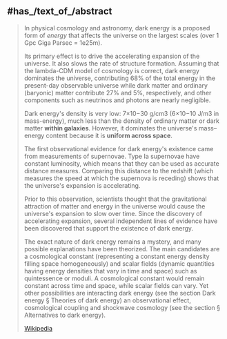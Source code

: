 
## #has_/text_of_/abstract 

> In physical cosmology and astronomy, dark energy is a proposed form of _energy_ 
> that affects the universe on the largest scales (over 1 Gpc Giga Parsec = 1e25m). 
> 
> Its primary effect is to drive the accelerating expansion of the universe. 
> It also slows the rate of structure formation. 
> Assuming that the lambda-CDM model of cosmology is correct, dark energy dominates the universe, 
> contributing 68% of the total energy in the present-day observable 
> universe while dark matter and ordinary (baryonic) matter contribute 27% and 5%, respectively, 
> and other components such as neutrinos and photons are nearly negligible. 
> 
> Dark energy's density is very low: 7×10−30 g/cm3 (6×10−10 J/m3 in mass-energy), 
> much less than the density of ordinary matter or dark matter __within galaxies__. 
> However, it dominates the universe's mass–energy content because it is __uniform across space__.
>
> The first observational evidence for dark energy's existence came from measurements of supernovae. 
> Type Ia supernovae have constant luminosity, 
> which means that they can be used as accurate distance measures. 
> Comparing this distance to the redshift (which measures the speed at which the supernova is receding) 
> shows that the universe's expansion is accelerating. 
> 
> Prior to this observation, scientists thought that the gravitational attraction of matter and energy in the universe would cause the universe's expansion to slow over time. Since the discovery of accelerating expansion, several independent lines of evidence have been discovered that support the existence of dark energy.
>
> The exact nature of dark energy remains a mystery, and many possible explanations have been theorized. The main candidates are a cosmological constant (representing a constant energy density filling space homogeneously) and scalar fields (dynamic quantities having energy densities that vary in time and space) such as quintessence or moduli. A cosmological constant would remain constant across time and space, while scalar fields can vary. Yet other possibilities are interacting dark energy (see the section Dark energy § Theories of dark energy) an observational effect, cosmological coupling and shockwave cosmology (see the section § Alternatives to dark energy).
>
> [Wikipedia](https://en.wikipedia.org/wiki/Dark%20energy) 

